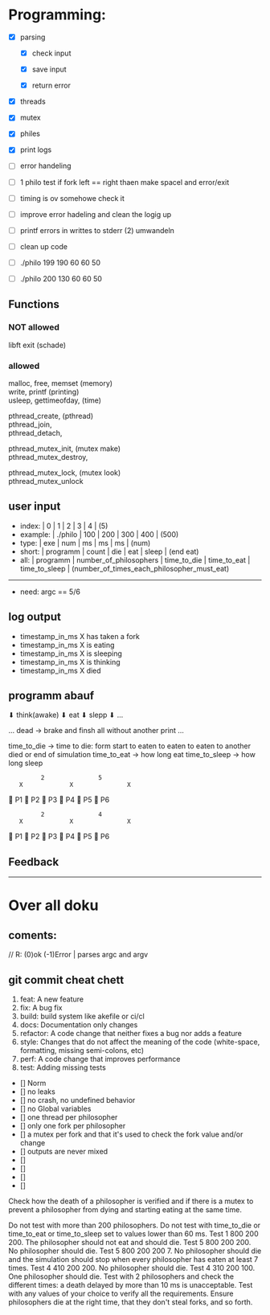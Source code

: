 


# Programming:
- [x] parsing
    - [x] check input
    - [x] save input
    - [x] return error


- [x] threads
- [x] mutex
- [x] philes
- [x] print logs
- [ ] error handeling
- [ ] 1 philo test if fork left == right thaen make spacel and error/exit
- [ ] timing is ov somehowe check it
- [ ] improve error hadeling and clean the logig up
- [ ] printf errors in writtes to stderr (2) umwandeln
- [ ] clean up code
- [ ] ./philo 199 190 60 60 50
- [ ] ./philo 200 130 60 60 50





<!-- # Testers -->

## Functions
### NOT allowed
libft
exit (schade)


### allowed
malloc, free, memset    (memory)  
write, printf           (printing)  
usleep, gettimeofday,   (time)  

pthread_create,         (pthread)  
pthread_join,  
pthread_detach,  

pthread_mutex_init,     (mutex make)  
pthread_mutex_destroy,  

pthread_mutex_lock,     (mutex look)  
pthread_mutex_unlock  


## user input
- index:   |     0    |  1    |  2  |  3  |   4   |   (5)
- example: | ./philo  | 100   | 200 | 300 |  400  |  (500)
- type:    |    exe   |  num  | ms  | ms  |   ms  |  (num)
- short:   | programm | count | die | eat | sleep | (end eat)
- all:     | programm | number_of_philosophers | time_to_die | time_to_eat | time_to_sleep | (number_of_times_each_philosopher_must_eat)

---

- need: argc == 5/6

## log output

- timestamp_in_ms X has taken a fork
- timestamp_in_ms X is eating
- timestamp_in_ms X is sleeping
- timestamp_in_ms X is thinking
- timestamp_in_ms X died


## programm abauf


⬇
think(awake)
⬇
eat
⬇
slepp
⬇︎
...


...
dead -> brake and finsh all without another print
...

time_to_die -> time to die: form start to eaten to eaten to eaten to another died or end of simulation
time_to_eat -> how long eat
time_to_sleep -> how long sleep

             2               5                
       X             X               X
🍴  P1 🍴 P2  🍴  P3  🍴  P4  🍴  P5  🍴  P6  




             2               4                
       X             X               X
🍴  P1 🍴 P2  🍴  P3  🍴  P4  🍴  P5  🍴  P6  


## Feedback


---
# Over all doku

## coments:
// R: (0)ok  (-1)Error   | parses argc and argv

## git commit cheat chett
1. feat: A new feature
2. fix: A bug fix
3. build: build system like akefile or ci/cl
4. docs: Documentation only changes
5. refactor: A code change that neither fixes a bug nor adds a feature
6. style: Changes that do not affect the meaning of the code (white-space, formatting, missing semi-colons, etc)
7. perf: A code change that improves performance
8. test: Adding missing tests














- [] Norm
- [] no leaks
- [] no crash, no undefined behavior
- [] no Global variables
- [] one thread per philosopher
- [] only one fork per philosopher
- [] a mutex per fork and that it's used to check the fork value and/or change
- [] outputs are never mixed
- []
- []
- []
- []





Check how the death of a philosopher is verified and if there is a mutex to prevent a philosopher from dying and starting eating at the same time.

Do not test with more than 200 philosophers.
Do not test with time_to_die or time_to_eat or time_to_sleep set to values lower than 60 ms.
Test 1 800 200 200. The philosopher should not eat and should die.
Test 5 800 200 200. No philosopher should die.
Test 5 800 200 200 7. No philosopher should die and the simulation should stop when every philosopher has eaten at least 7 times.
Test 4 410 200 200. No philosopher should die.
Test 4 310 200 100. One philosopher should die.
Test with 2 philosophers and check the different times: a death delayed by more than 10 ms is unacceptable.
Test with any values of your choice to verify all the requirements. Ensure philosophers die at the right time, that they don't steal forks, and so forth.